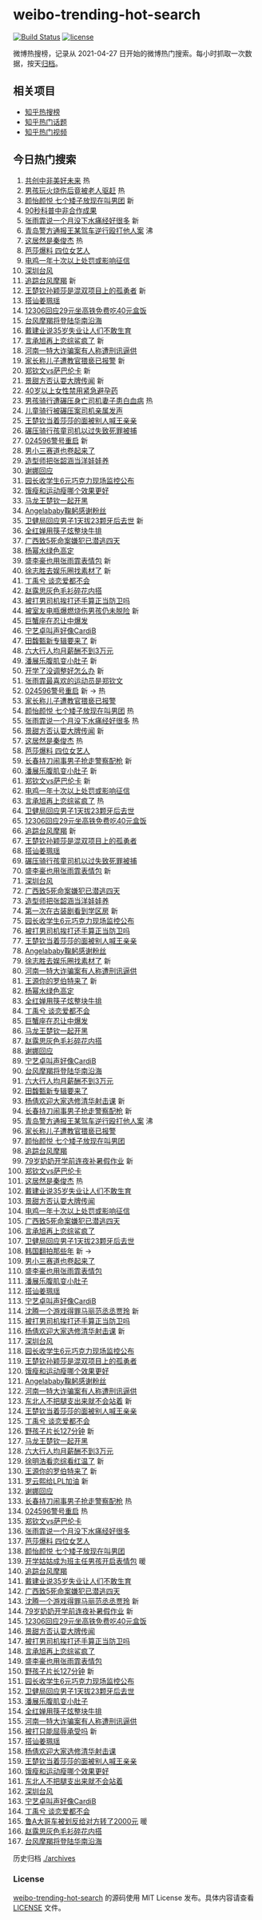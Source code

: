 # weibo-trending-hot-search

[![Build Status](https://github.com/justjavac/weibo-trending-hot-search/workflows/ci/badge.svg?branch=master)](https://github.com/justjavac/weibo-trending-hot-search/actions)
[![license](https://img.shields.io/github/license/justjavac/weibo-trending-hot-search)](https://github.com/justjavac/weibo-trending-hot-search/blob/master/LICENSE)

微博热搜榜，记录从 2021-04-27
日开始的微博热门搜索。每小时抓取一次数据，按天[归档](./archives)。

## 相关项目

- [知乎热搜榜](https://github.com/justjavac/zhihu-trending-top-search)
- [知乎热门话题](https://github.com/justjavac/zhihu-trending-hot-questions)
- [知乎热门视频](https://github.com/justjavac/zhihu-trending-hot-video)

## 今日热门搜索

<!-- BEGIN -->
<!-- 最后更新时间 Wed Sep 04 2024 03:13:32 GMT+0800 (China Standard Time) -->

1. [共创中非美好未来](https://s.weibo.com//weibo?q=%23%E5%85%B1%E5%88%9B%E4%B8%AD%E9%9D%9E%E7%BE%8E%E5%A5%BD%E6%9C%AA%E6%9D%A5%23&Refer=new_time)
   热
1. [男孩玩火烧伤后竟被老人驱赶](https://s.weibo.com//weibo?q=%23%E7%94%B7%E5%AD%A9%E7%8E%A9%E7%81%AB%E7%83%A7%E4%BC%A4%E5%90%8E%E7%AB%9F%E8%A2%AB%E8%80%81%E4%BA%BA%E9%A9%B1%E8%B5%B6%23&t=31&band_rank=1&Refer=top)
   热
1. [颜怡颜悦 七个矮子放现在叫男团](https://s.weibo.com//weibo?q=%E9%A2%9C%E6%80%A1%E9%A2%9C%E6%82%A6%20%E4%B8%83%E4%B8%AA%E7%9F%AE%E5%AD%90%E6%94%BE%E7%8E%B0%E5%9C%A8%E5%8F%AB%E7%94%B7%E5%9B%A2&t=31&band_rank=2&Refer=top)
   新
1. [90秒科普中非合作成果](https://s.weibo.com//weibo?q=%2390%E7%A7%92%E7%A7%91%E6%99%AE%E4%B8%AD%E9%9D%9E%E5%90%88%E4%BD%9C%E6%88%90%E6%9E%9C%23&t=31&band_rank=3&Refer=top)
1. [张雨霏说一个月没下水痛经好很多](https://s.weibo.com//weibo?q=%23%E5%BC%A0%E9%9B%A8%E9%9C%8F%E8%AF%B4%E4%B8%80%E4%B8%AA%E6%9C%88%E6%B2%A1%E4%B8%8B%E6%B0%B4%E7%97%9B%E7%BB%8F%E5%A5%BD%E5%BE%88%E5%A4%9A%23&t=31&band_rank=4&Refer=top)
   新
1. [青岛警方通报王某驾车逆行殴打他人案](https://s.weibo.com//weibo?q=%23%E9%9D%92%E5%B2%9B%E8%AD%A6%E6%96%B9%E9%80%9A%E6%8A%A5%E7%8E%8B%E6%9F%90%E9%A9%BE%E8%BD%A6%E9%80%86%E8%A1%8C%E6%AE%B4%E6%89%93%E4%BB%96%E4%BA%BA%E6%A1%88%23&t=31&band_rank=5&Refer=top)
   沸
1. [这居然是秦俊杰](https://s.weibo.com//weibo?q=%E8%BF%99%E5%B1%85%E7%84%B6%E6%98%AF%E7%A7%A6%E4%BF%8A%E6%9D%B0&t=31&band_rank=6&Refer=top)
   热
1. [芭莎爆料 四位女艺人](https://s.weibo.com//weibo?q=%E8%8A%AD%E8%8E%8E%E7%88%86%E6%96%99%20%E5%9B%9B%E4%BD%8D%E5%A5%B3%E8%89%BA%E4%BA%BA&t=31&band_rank=7&Refer=top)
1. [电鸡一年十次以上处罚或影响征信](https://s.weibo.com//weibo?q=%23%E7%94%B5%E9%B8%A1%E4%B8%80%E5%B9%B4%E5%8D%81%E6%AC%A1%E4%BB%A5%E4%B8%8A%E5%A4%84%E7%BD%9A%E6%88%96%E5%BD%B1%E5%93%8D%E5%BE%81%E4%BF%A1%23&t=31&band_rank=8&Refer=top)
1. [深圳台风](https://s.weibo.com//weibo?q=%E6%B7%B1%E5%9C%B3%E5%8F%B0%E9%A3%8E&t=31&band_rank=9&Refer=top)
1. [追踪台风摩羯](https://s.weibo.com//weibo?q=%23%E8%BF%BD%E8%B8%AA%E5%8F%B0%E9%A3%8E%E6%91%A9%E7%BE%AF%23&t=31&band_rank=10&Refer=top)
   新
1. [王楚钦孙颖莎是混双项目上的孤勇者](https://s.weibo.com//weibo?q=%E7%8E%8B%E6%A5%9A%E9%92%A6%E5%AD%99%E9%A2%96%E8%8E%8E%E6%98%AF%E6%B7%B7%E5%8F%8C%E9%A1%B9%E7%9B%AE%E4%B8%8A%E7%9A%84%E5%AD%A4%E5%8B%87%E8%80%85&t=31&band_rank=11&Refer=top)
   新
1. [搭讪姜珮瑶](https://s.weibo.com//weibo?q=%23%E6%90%AD%E8%AE%AA%E5%A7%9C%E7%8F%AE%E7%91%B6%23&t=31&band_rank=12&Refer=top)
1. [12306回应29元坐高铁免费吃40元盒饭](https://s.weibo.com//weibo?q=%2312306%E5%9B%9E%E5%BA%9429%E5%85%83%E5%9D%90%E9%AB%98%E9%93%81%E5%85%8D%E8%B4%B9%E5%90%8340%E5%85%83%E7%9B%92%E9%A5%AD%23&t=31&band_rank=13&Refer=top)
1. [台风摩羯将登陆华南沿海](https://s.weibo.com//weibo?q=%23%E5%8F%B0%E9%A3%8E%E6%91%A9%E7%BE%AF%E5%B0%86%E7%99%BB%E9%99%86%E5%8D%8E%E5%8D%97%E6%B2%BF%E6%B5%B7%23&t=31&band_rank=14&Refer=top)
1. [戴建业说35岁失业让人们不敢生育](https://s.weibo.com//weibo?q=%23%E6%88%B4%E5%BB%BA%E4%B8%9A%E8%AF%B435%E5%B2%81%E5%A4%B1%E4%B8%9A%E8%AE%A9%E4%BA%BA%E4%BB%AC%E4%B8%8D%E6%95%A2%E7%94%9F%E8%82%B2%23&t=31&band_rank=15&Refer=top)
1. [言承旭再上恋综鲨疯了](https://s.weibo.com//weibo?q=%23%E8%A8%80%E6%89%BF%E6%97%AD%E5%86%8D%E4%B8%8A%E6%81%8B%E7%BB%BC%E9%B2%A8%E7%96%AF%E4%BA%86%23&t=31&band_rank=16&Refer=top)
   新
1. [河南一特大诈骗案有人称遭刑讯逼供](https://s.weibo.com//weibo?q=%23%E6%B2%B3%E5%8D%97%E4%B8%80%E7%89%B9%E5%A4%A7%E8%AF%88%E9%AA%97%E6%A1%88%E6%9C%89%E4%BA%BA%E7%A7%B0%E9%81%AD%E5%88%91%E8%AE%AF%E9%80%BC%E4%BE%9B%23&t=31&band_rank=17&Refer=top)
1. [家长称儿子遭教官猥亵已报警](https://s.weibo.com//weibo?q=%23%E5%AE%B6%E9%95%BF%E7%A7%B0%E5%84%BF%E5%AD%90%E9%81%AD%E6%95%99%E5%AE%98%E7%8C%A5%E4%BA%B5%E5%B7%B2%E6%8A%A5%E8%AD%A6%23&t=31&band_rank=18&Refer=top)
   新
1. [郑钦文vs萨巴伦卡](https://s.weibo.com//weibo?q=%E9%83%91%E9%92%A6%E6%96%87vs%E8%90%A8%E5%B7%B4%E4%BC%A6%E5%8D%A1&t=31&band_rank=19&Refer=top)
   新
1. [景甜方否认耍大牌传闻](https://s.weibo.com//weibo?q=%23%E6%99%AF%E7%94%9C%E6%96%B9%E5%90%A6%E8%AE%A4%E8%80%8D%E5%A4%A7%E7%89%8C%E4%BC%A0%E9%97%BB%23&t=31&band_rank=20&Refer=top)
   新
1. [40岁以上女性禁用紧急避孕药](https://s.weibo.com//weibo?q=%2340%E5%B2%81%E4%BB%A5%E4%B8%8A%E5%A5%B3%E6%80%A7%E7%A6%81%E7%94%A8%E7%B4%A7%E6%80%A5%E9%81%BF%E5%AD%95%E8%8D%AF%23&t=31&band_rank=21&Refer=top)
1. [男孩骑行遭碾压身亡司机妻子患白血病](https://s.weibo.com//weibo?q=%23%E7%94%B7%E5%AD%A9%E9%AA%91%E8%A1%8C%E9%81%AD%E7%A2%BE%E5%8E%8B%E8%BA%AB%E4%BA%A1%E5%8F%B8%E6%9C%BA%E5%A6%BB%E5%AD%90%E6%82%A3%E7%99%BD%E8%A1%80%E7%97%85%23&t=31&band_rank=22&Refer=top)
   热
1. [儿童骑行被碾压案司机亲属发声](https://s.weibo.com//weibo?q=%23%E5%84%BF%E7%AB%A5%E9%AA%91%E8%A1%8C%E8%A2%AB%E7%A2%BE%E5%8E%8B%E6%A1%88%E5%8F%B8%E6%9C%BA%E4%BA%B2%E5%B1%9E%E5%8F%91%E5%A3%B0%23&t=31&band_rank=23&Refer=top)
1. [王楚钦当着莎莎的面被别人喊王亲亲](https://s.weibo.com//weibo?q=%23%E7%8E%8B%E6%A5%9A%E9%92%A6%E5%BD%93%E7%9D%80%E8%8E%8E%E8%8E%8E%E7%9A%84%E9%9D%A2%E8%A2%AB%E5%88%AB%E4%BA%BA%E5%96%8A%E7%8E%8B%E4%BA%B2%E4%BA%B2%23&t=31&band_rank=24&Refer=top)
1. [碾压骑行孩童司机以过失致死罪被捕](https://s.weibo.com//weibo?q=%23%E7%A2%BE%E5%8E%8B%E9%AA%91%E8%A1%8C%E5%AD%A9%E7%AB%A5%E5%8F%B8%E6%9C%BA%E4%BB%A5%E8%BF%87%E5%A4%B1%E8%87%B4%E6%AD%BB%E7%BD%AA%E8%A2%AB%E6%8D%95%23&t=31&band_rank=25&Refer=top)
1. [024596警号重启](https://s.weibo.com//weibo?q=%23024596%E8%AD%A6%E5%8F%B7%E9%87%8D%E5%90%AF%23&t=31&band_rank=26&Refer=top)
   新
1. [男小三赛道也卷起来了](https://s.weibo.com//weibo?q=%E7%94%B7%E5%B0%8F%E4%B8%89%E8%B5%9B%E9%81%93%E4%B9%9F%E5%8D%B7%E8%B5%B7%E6%9D%A5%E4%BA%86&t=31&band_rank=27&Refer=top)
1. [造型师把张韶涵当洋娃娃养](https://s.weibo.com//weibo?q=%E9%80%A0%E5%9E%8B%E5%B8%88%E6%8A%8A%E5%BC%A0%E9%9F%B6%E6%B6%B5%E5%BD%93%E6%B4%8B%E5%A8%83%E5%A8%83%E5%85%BB&t=31&band_rank=28&Refer=top)
1. [谢娜回应](https://s.weibo.com//weibo?q=%E8%B0%A2%E5%A8%9C%E5%9B%9E%E5%BA%94&t=31&band_rank=29&Refer=top)
1. [园长收学生6元巧克力现场监控公布](https://s.weibo.com//weibo?q=%23%E5%9B%AD%E9%95%BF%E6%94%B6%E5%AD%A6%E7%94%9F6%E5%85%83%E5%B7%A7%E5%85%8B%E5%8A%9B%E7%8E%B0%E5%9C%BA%E7%9B%91%E6%8E%A7%E5%85%AC%E5%B8%83%23&t=31&band_rank=30&Refer=top)
1. [饿瘦和运动瘦哪个效果更好](https://s.weibo.com//weibo?q=%23%E9%A5%BF%E7%98%A6%E5%92%8C%E8%BF%90%E5%8A%A8%E7%98%A6%E5%93%AA%E4%B8%AA%E6%95%88%E6%9E%9C%E6%9B%B4%E5%A5%BD%23&t=31&band_rank=31&Refer=top)
1. [马龙王楚钦一起开黑](https://s.weibo.com//weibo?q=%E9%A9%AC%E9%BE%99%E7%8E%8B%E6%A5%9A%E9%92%A6%E4%B8%80%E8%B5%B7%E5%BC%80%E9%BB%91&t=31&band_rank=32&Refer=top)
1. [Angelababy鞠躬感谢粉丝](https://s.weibo.com//weibo?q=%23Angelababy%E9%9E%A0%E8%BA%AC%E6%84%9F%E8%B0%A2%E7%B2%89%E4%B8%9D%23&t=31&band_rank=33&Refer=top)
1. [卫健局回应男子1天拔23颗牙后去世](https://s.weibo.com//weibo?q=%23%E5%8D%AB%E5%81%A5%E5%B1%80%E5%9B%9E%E5%BA%94%E7%94%B7%E5%AD%901%E5%A4%A9%E6%8B%9423%E9%A2%97%E7%89%99%E5%90%8E%E5%8E%BB%E4%B8%96%23&t=31&band_rank=34&Refer=top)
   新
1. [全红婵用筷子炫整块牛排](https://s.weibo.com//weibo?q=%23%E5%85%A8%E7%BA%A2%E5%A9%B5%E7%94%A8%E7%AD%B7%E5%AD%90%E7%82%AB%E6%95%B4%E5%9D%97%E7%89%9B%E6%8E%92%23&t=31&band_rank=35&Refer=top)
1. [广西致5死命案嫌犯已潜逃四天](https://s.weibo.com//weibo?q=%23%E5%B9%BF%E8%A5%BF%E8%87%B45%E6%AD%BB%E5%91%BD%E6%A1%88%E5%AB%8C%E7%8A%AF%E5%B7%B2%E6%BD%9C%E9%80%83%E5%9B%9B%E5%A4%A9%23&t=31&band_rank=36&Refer=top)
1. [杨幂水绿色高定](https://s.weibo.com//weibo?q=%23%E6%9D%A8%E5%B9%82%E6%B0%B4%E7%BB%BF%E8%89%B2%E9%AB%98%E5%AE%9A%23&t=31&band_rank=37&Refer=top)
1. [盛李豪也用张雨霏表情包](https://s.weibo.com//weibo?q=%23%E7%9B%9B%E6%9D%8E%E8%B1%AA%E4%B9%9F%E7%94%A8%E5%BC%A0%E9%9B%A8%E9%9C%8F%E8%A1%A8%E6%83%85%E5%8C%85%23&t=31&band_rank=38&Refer=top)
   新
1. [徐志胜去娱乐圈找素材了](https://s.weibo.com//weibo?q=%E5%BE%90%E5%BF%97%E8%83%9C%E5%8E%BB%E5%A8%B1%E4%B9%90%E5%9C%88%E6%89%BE%E7%B4%A0%E6%9D%90%E4%BA%86&t=31&band_rank=39&Refer=top)
   新
1. [丁禹兮 谈恋爱都不会](https://s.weibo.com//weibo?q=%E4%B8%81%E7%A6%B9%E5%85%AE%20%E8%B0%88%E6%81%8B%E7%88%B1%E9%83%BD%E4%B8%8D%E4%BC%9A&t=31&band_rank=40&Refer=top)
1. [赵露思灰色毛衫碎花内搭](https://s.weibo.com//weibo?q=%23%E8%B5%B5%E9%9C%B2%E6%80%9D%E7%81%B0%E8%89%B2%E6%AF%9B%E8%A1%AB%E7%A2%8E%E8%8A%B1%E5%86%85%E6%90%AD%23&t=31&band_rank=41&Refer=top)
1. [被打男司机挨打还手算正当防卫吗](https://s.weibo.com//weibo?q=%23%E8%A2%AB%E6%89%93%E7%94%B7%E5%8F%B8%E6%9C%BA%E6%8C%A8%E6%89%93%E8%BF%98%E6%89%8B%E7%AE%97%E6%AD%A3%E5%BD%93%E9%98%B2%E5%8D%AB%E5%90%97%23&t=31&band_rank=42&Refer=top)
1. [被室友电瓶爆燃烧伤男孩仍未脱险](https://s.weibo.com//weibo?q=%23%E8%A2%AB%E5%AE%A4%E5%8F%8B%E7%94%B5%E7%93%B6%E7%88%86%E7%87%83%E7%83%A7%E4%BC%A4%E7%94%B7%E5%AD%A9%E4%BB%8D%E6%9C%AA%E8%84%B1%E9%99%A9%23&t=31&band_rank=43&Refer=top)
   新
1. [巨蟹座在忍让中爆发](https://s.weibo.com//weibo?q=%E5%B7%A8%E8%9F%B9%E5%BA%A7%E5%9C%A8%E5%BF%8D%E8%AE%A9%E4%B8%AD%E7%88%86%E5%8F%91&t=31&band_rank=44&Refer=top)
1. [宁艺卓叫声好像CardiB](https://s.weibo.com//weibo?q=%23%E5%AE%81%E8%89%BA%E5%8D%93%E5%8F%AB%E5%A3%B0%E5%A5%BD%E5%83%8FCardiB%23&t=31&band_rank=45&Refer=top)
1. [田馥甄新专辑要来了](https://s.weibo.com//weibo?q=%E7%94%B0%E9%A6%A5%E7%94%84%E6%96%B0%E4%B8%93%E8%BE%91%E8%A6%81%E6%9D%A5%E4%BA%86&t=31&band_rank=46&Refer=top)
   新
1. [六大行人均月薪酬不到3万元](https://s.weibo.com//weibo?q=%23%E5%85%AD%E5%A4%A7%E8%A1%8C%E4%BA%BA%E5%9D%87%E6%9C%88%E8%96%AA%E9%85%AC%E4%B8%8D%E5%88%B03%E4%B8%87%E5%85%83%23&t=31&band_rank=47&Refer=top)
1. [潘展乐腹肌变小肚子](https://s.weibo.com//weibo?q=%23%E6%BD%98%E5%B1%95%E4%B9%90%E8%85%B9%E8%82%8C%E5%8F%98%E5%B0%8F%E8%82%9A%E5%AD%90%23&t=31&band_rank=48&Refer=top)
   新
1. [开学了没调整好怎么办](https://s.weibo.com//weibo?q=%23%E5%BC%80%E5%AD%A6%E4%BA%86%E6%B2%A1%E8%B0%83%E6%95%B4%E5%A5%BD%E6%80%8E%E4%B9%88%E5%8A%9E%23&t=31&band_rank=49&Refer=top)
   新
1. [张雨霏最喜欢的运动员是郑钦文](https://s.weibo.com//weibo?q=%23%E5%BC%A0%E9%9B%A8%E9%9C%8F%E6%9C%80%E5%96%9C%E6%AC%A2%E7%9A%84%E8%BF%90%E5%8A%A8%E5%91%98%E6%98%AF%E9%83%91%E9%92%A6%E6%96%87%23&t=31&band_rank=50&Refer=top)
1. [024596警号重启](https://s.weibo.com//weibo?q=%23024596%E8%AD%A6%E5%8F%B7%E9%87%8D%E5%90%AF%23&t=31&band_rank=1&Refer=top)
   新 -> 热
1. [家长称儿子遭教官猥亵已报警](https://s.weibo.com//weibo?q=%23%E5%AE%B6%E9%95%BF%E7%A7%B0%E5%84%BF%E5%AD%90%E9%81%AD%E6%95%99%E5%AE%98%E7%8C%A5%E4%BA%B5%E5%B7%B2%E6%8A%A5%E8%AD%A6%23&t=31&band_rank=2&Refer=top)
1. [颜怡颜悦 七个矮子放现在叫男团](https://s.weibo.com//weibo?q=%E9%A2%9C%E6%80%A1%E9%A2%9C%E6%82%A6%20%E4%B8%83%E4%B8%AA%E7%9F%AE%E5%AD%90%E6%94%BE%E7%8E%B0%E5%9C%A8%E5%8F%AB%E7%94%B7%E5%9B%A2&t=31&band_rank=4&Refer=top)
   热
1. [张雨霏说一个月没下水痛经好很多](https://s.weibo.com//weibo?q=%23%E5%BC%A0%E9%9B%A8%E9%9C%8F%E8%AF%B4%E4%B8%80%E4%B8%AA%E6%9C%88%E6%B2%A1%E4%B8%8B%E6%B0%B4%E7%97%9B%E7%BB%8F%E5%A5%BD%E5%BE%88%E5%A4%9A%23&t=31&band_rank=6&Refer=top)
   热
1. [景甜方否认耍大牌传闻](https://s.weibo.com//weibo?q=%23%E6%99%AF%E7%94%9C%E6%96%B9%E5%90%A6%E8%AE%A4%E8%80%8D%E5%A4%A7%E7%89%8C%E4%BC%A0%E9%97%BB%23&t=31&band_rank=7&Refer=top)
   新
1. [这居然是秦俊杰](https://s.weibo.com//weibo?q=%E8%BF%99%E5%B1%85%E7%84%B6%E6%98%AF%E7%A7%A6%E4%BF%8A%E6%9D%B0&t=31&band_rank=8&Refer=top)
   热
1. [芭莎爆料 四位女艺人](https://s.weibo.com//weibo?q=%E8%8A%AD%E8%8E%8E%E7%88%86%E6%96%99%20%E5%9B%9B%E4%BD%8D%E5%A5%B3%E8%89%BA%E4%BA%BA&t=31&band_rank=9&Refer=top)
1. [长春持刀闹事男子抢走警察配枪](https://s.weibo.com//weibo?q=%23%E9%95%BF%E6%98%A5%E6%8C%81%E5%88%80%E9%97%B9%E4%BA%8B%E7%94%B7%E5%AD%90%E6%8A%A2%E8%B5%B0%E8%AD%A6%E5%AF%9F%E9%85%8D%E6%9E%AA%23&t=31&band_rank=10&Refer=top)
   新
1. [潘展乐腹肌变小肚子](https://s.weibo.com//weibo?q=%23%E6%BD%98%E5%B1%95%E4%B9%90%E8%85%B9%E8%82%8C%E5%8F%98%E5%B0%8F%E8%82%9A%E5%AD%90%23&t=31&band_rank=11&Refer=top)
   新
1. [郑钦文vs萨巴伦卡](https://s.weibo.com//weibo?q=%E9%83%91%E9%92%A6%E6%96%87vs%E8%90%A8%E5%B7%B4%E4%BC%A6%E5%8D%A1&t=31&band_rank=12&Refer=top)
   新
1. [电鸡一年十次以上处罚或影响征信](https://s.weibo.com//weibo?q=%23%E7%94%B5%E9%B8%A1%E4%B8%80%E5%B9%B4%E5%8D%81%E6%AC%A1%E4%BB%A5%E4%B8%8A%E5%A4%84%E7%BD%9A%E6%88%96%E5%BD%B1%E5%93%8D%E5%BE%81%E4%BF%A1%23&t=31&band_rank=13&Refer=top)
1. [言承旭再上恋综鲨疯了](https://s.weibo.com//weibo?q=%23%E8%A8%80%E6%89%BF%E6%97%AD%E5%86%8D%E4%B8%8A%E6%81%8B%E7%BB%BC%E9%B2%A8%E7%96%AF%E4%BA%86%23&t=31&band_rank=14&Refer=top)
   热
1. [卫健局回应男子1天拔23颗牙后去世](https://s.weibo.com//weibo?q=%23%E5%8D%AB%E5%81%A5%E5%B1%80%E5%9B%9E%E5%BA%94%E7%94%B7%E5%AD%901%E5%A4%A9%E6%8B%9423%E9%A2%97%E7%89%99%E5%90%8E%E5%8E%BB%E4%B8%96%23&t=31&band_rank=16&Refer=top)
1. [12306回应29元坐高铁免费吃40元盒饭](https://s.weibo.com//weibo?q=%2312306%E5%9B%9E%E5%BA%9429%E5%85%83%E5%9D%90%E9%AB%98%E9%93%81%E5%85%8D%E8%B4%B9%E5%90%8340%E5%85%83%E7%9B%92%E9%A5%AD%23&t=31&band_rank=17&Refer=top)
1. [追踪台风摩羯](https://s.weibo.com//weibo?q=%23%E8%BF%BD%E8%B8%AA%E5%8F%B0%E9%A3%8E%E6%91%A9%E7%BE%AF%23&t=31&band_rank=18&Refer=top)
   新
1. [王楚钦孙颖莎是混双项目上的孤勇者](https://s.weibo.com//weibo?q=%E7%8E%8B%E6%A5%9A%E9%92%A6%E5%AD%99%E9%A2%96%E8%8E%8E%E6%98%AF%E6%B7%B7%E5%8F%8C%E9%A1%B9%E7%9B%AE%E4%B8%8A%E7%9A%84%E5%AD%A4%E5%8B%87%E8%80%85&t=31&band_rank=19&Refer=top)
1. [搭讪姜珮瑶](https://s.weibo.com//weibo?q=%23%E6%90%AD%E8%AE%AA%E5%A7%9C%E7%8F%AE%E7%91%B6%23&t=31&band_rank=20&Refer=top)
1. [碾压骑行孩童司机以过失致死罪被捕](https://s.weibo.com//weibo?q=%23%E7%A2%BE%E5%8E%8B%E9%AA%91%E8%A1%8C%E5%AD%A9%E7%AB%A5%E5%8F%B8%E6%9C%BA%E4%BB%A5%E8%BF%87%E5%A4%B1%E8%87%B4%E6%AD%BB%E7%BD%AA%E8%A2%AB%E6%8D%95%23&t=31&band_rank=24&Refer=top)
1. [盛李豪也用张雨霏表情包](https://s.weibo.com//weibo?q=%23%E7%9B%9B%E6%9D%8E%E8%B1%AA%E4%B9%9F%E7%94%A8%E5%BC%A0%E9%9B%A8%E9%9C%8F%E8%A1%A8%E6%83%85%E5%8C%85%23&t=31&band_rank=25&Refer=top)
   新
1. [深圳台风](https://s.weibo.com//weibo?q=%E6%B7%B1%E5%9C%B3%E5%8F%B0%E9%A3%8E&t=31&band_rank=26&Refer=top)
1. [广西致5死命案嫌犯已潜逃四天](https://s.weibo.com//weibo?q=%23%E5%B9%BF%E8%A5%BF%E8%87%B45%E6%AD%BB%E5%91%BD%E6%A1%88%E5%AB%8C%E7%8A%AF%E5%B7%B2%E6%BD%9C%E9%80%83%E5%9B%9B%E5%A4%A9%23&t=31&band_rank=28&Refer=top)
1. [造型师把张韶涵当洋娃娃养](https://s.weibo.com//weibo?q=%E9%80%A0%E5%9E%8B%E5%B8%88%E6%8A%8A%E5%BC%A0%E9%9F%B6%E6%B6%B5%E5%BD%93%E6%B4%8B%E5%A8%83%E5%A8%83%E5%85%BB&t=31&band_rank=29&Refer=top)
1. [第一次在古装剧看到学区房](https://s.weibo.com//weibo?q=%E7%AC%AC%E4%B8%80%E6%AC%A1%E5%9C%A8%E5%8F%A4%E8%A3%85%E5%89%A7%E7%9C%8B%E5%88%B0%E5%AD%A6%E5%8C%BA%E6%88%BF&t=31&band_rank=30&Refer=top)
   新
1. [园长收学生6元巧克力现场监控公布](https://s.weibo.com//weibo?q=%23%E5%9B%AD%E9%95%BF%E6%94%B6%E5%AD%A6%E7%94%9F6%E5%85%83%E5%B7%A7%E5%85%8B%E5%8A%9B%E7%8E%B0%E5%9C%BA%E7%9B%91%E6%8E%A7%E5%85%AC%E5%B8%83%23&t=31&band_rank=32&Refer=top)
1. [被打男司机挨打还手算正当防卫吗](https://s.weibo.com//weibo?q=%23%E8%A2%AB%E6%89%93%E7%94%B7%E5%8F%B8%E6%9C%BA%E6%8C%A8%E6%89%93%E8%BF%98%E6%89%8B%E7%AE%97%E6%AD%A3%E5%BD%93%E9%98%B2%E5%8D%AB%E5%90%97%23&t=31&band_rank=33&Refer=top)
1. [王楚钦当着莎莎的面被别人喊王亲亲](https://s.weibo.com//weibo?q=%23%E7%8E%8B%E6%A5%9A%E9%92%A6%E5%BD%93%E7%9D%80%E8%8E%8E%E8%8E%8E%E7%9A%84%E9%9D%A2%E8%A2%AB%E5%88%AB%E4%BA%BA%E5%96%8A%E7%8E%8B%E4%BA%B2%E4%BA%B2%23&t=31&band_rank=34&Refer=top)
1. [Angelababy鞠躬感谢粉丝](https://s.weibo.com//weibo?q=%23Angelababy%E9%9E%A0%E8%BA%AC%E6%84%9F%E8%B0%A2%E7%B2%89%E4%B8%9D%23&t=31&band_rank=35&Refer=top)
1. [徐志胜去娱乐圈找素材了](https://s.weibo.com//weibo?q=%E5%BE%90%E5%BF%97%E8%83%9C%E5%8E%BB%E5%A8%B1%E4%B9%90%E5%9C%88%E6%89%BE%E7%B4%A0%E6%9D%90%E4%BA%86&t=31&band_rank=36&Refer=top)
   新
1. [河南一特大诈骗案有人称遭刑讯逼供](https://s.weibo.com//weibo?q=%23%E6%B2%B3%E5%8D%97%E4%B8%80%E7%89%B9%E5%A4%A7%E8%AF%88%E9%AA%97%E6%A1%88%E6%9C%89%E4%BA%BA%E7%A7%B0%E9%81%AD%E5%88%91%E8%AE%AF%E9%80%BC%E4%BE%9B%23&t=31&band_rank=37&Refer=top)
1. [王源你的罗伯特来了](https://s.weibo.com//weibo?q=%E7%8E%8B%E6%BA%90%E4%BD%A0%E7%9A%84%E7%BD%97%E4%BC%AF%E7%89%B9%E6%9D%A5%E4%BA%86&t=31&band_rank=38&Refer=top)
   新
1. [杨幂水绿色高定](https://s.weibo.com//weibo?q=%23%E6%9D%A8%E5%B9%82%E6%B0%B4%E7%BB%BF%E8%89%B2%E9%AB%98%E5%AE%9A%23&t=31&band_rank=39&Refer=top)
1. [全红婵用筷子炫整块牛排](https://s.weibo.com//weibo?q=%23%E5%85%A8%E7%BA%A2%E5%A9%B5%E7%94%A8%E7%AD%B7%E5%AD%90%E7%82%AB%E6%95%B4%E5%9D%97%E7%89%9B%E6%8E%92%23&t=31&band_rank=40&Refer=top)
1. [丁禹兮 谈恋爱都不会](https://s.weibo.com//weibo?q=%E4%B8%81%E7%A6%B9%E5%85%AE%20%E8%B0%88%E6%81%8B%E7%88%B1%E9%83%BD%E4%B8%8D%E4%BC%9A&t=31&band_rank=41&Refer=top)
1. [巨蟹座在忍让中爆发](https://s.weibo.com//weibo?q=%E5%B7%A8%E8%9F%B9%E5%BA%A7%E5%9C%A8%E5%BF%8D%E8%AE%A9%E4%B8%AD%E7%88%86%E5%8F%91&t=31&band_rank=42&Refer=top)
1. [马龙王楚钦一起开黑](https://s.weibo.com//weibo?q=%E9%A9%AC%E9%BE%99%E7%8E%8B%E6%A5%9A%E9%92%A6%E4%B8%80%E8%B5%B7%E5%BC%80%E9%BB%91&t=31&band_rank=43&Refer=top)
1. [赵露思灰色毛衫碎花内搭](https://s.weibo.com//weibo?q=%23%E8%B5%B5%E9%9C%B2%E6%80%9D%E7%81%B0%E8%89%B2%E6%AF%9B%E8%A1%AB%E7%A2%8E%E8%8A%B1%E5%86%85%E6%90%AD%23&t=31&band_rank=44&Refer=top)
1. [谢娜回应](https://s.weibo.com//weibo?q=%E8%B0%A2%E5%A8%9C%E5%9B%9E%E5%BA%94&t=31&band_rank=45&Refer=top)
1. [宁艺卓叫声好像CardiB](https://s.weibo.com//weibo?q=%23%E5%AE%81%E8%89%BA%E5%8D%93%E5%8F%AB%E5%A3%B0%E5%A5%BD%E5%83%8FCardiB%23&t=31&band_rank=46&Refer=top)
1. [台风摩羯将登陆华南沿海](https://s.weibo.com//weibo?q=%23%E5%8F%B0%E9%A3%8E%E6%91%A9%E7%BE%AF%E5%B0%86%E7%99%BB%E9%99%86%E5%8D%8E%E5%8D%97%E6%B2%BF%E6%B5%B7%23&t=31&band_rank=47&Refer=top)
1. [六大行人均月薪酬不到3万元](https://s.weibo.com//weibo?q=%23%E5%85%AD%E5%A4%A7%E8%A1%8C%E4%BA%BA%E5%9D%87%E6%9C%88%E8%96%AA%E9%85%AC%E4%B8%8D%E5%88%B03%E4%B8%87%E5%85%83%23&t=31&band_rank=48&Refer=top)
1. [田馥甄新专辑要来了](https://s.weibo.com//weibo?q=%E7%94%B0%E9%A6%A5%E7%94%84%E6%96%B0%E4%B8%93%E8%BE%91%E8%A6%81%E6%9D%A5%E4%BA%86&t=31&band_rank=49&Refer=top)
1. [杨倩欢迎大家选修清华射击课](https://s.weibo.com//weibo?q=%23%E6%9D%A8%E5%80%A9%E6%AC%A2%E8%BF%8E%E5%A4%A7%E5%AE%B6%E9%80%89%E4%BF%AE%E6%B8%85%E5%8D%8E%E5%B0%84%E5%87%BB%E8%AF%BE%23&t=31&band_rank=50&Refer=top)
   新
1. [长春持刀闹事男子抢走警察配枪](https://s.weibo.com//weibo?q=%23%E9%95%BF%E6%98%A5%E6%8C%81%E5%88%80%E9%97%B9%E4%BA%8B%E7%94%B7%E5%AD%90%E6%8A%A2%E8%B5%B0%E8%AD%A6%E5%AF%9F%E9%85%8D%E6%9E%AA%23&t=31&band_rank=2&Refer=top)
   新
1. [青岛警方通报王某驾车逆行殴打他人案](https://s.weibo.com//weibo?q=%23%E9%9D%92%E5%B2%9B%E8%AD%A6%E6%96%B9%E9%80%9A%E6%8A%A5%E7%8E%8B%E6%9F%90%E9%A9%BE%E8%BD%A6%E9%80%86%E8%A1%8C%E6%AE%B4%E6%89%93%E4%BB%96%E4%BA%BA%E6%A1%88%23&t=31&band_rank=4&Refer=top)
   沸
1. [家长称儿子遭教官猥亵已报警](https://s.weibo.com//weibo?q=%23%E5%AE%B6%E9%95%BF%E7%A7%B0%E5%84%BF%E5%AD%90%E9%81%AD%E6%95%99%E5%AE%98%E7%8C%A5%E4%BA%B5%E5%B7%B2%E6%8A%A5%E8%AD%A6%23&t=31&band_rank=5&Refer=top)
1. [颜怡颜悦 七个矮子放现在叫男团](https://s.weibo.com//weibo?q=%E9%A2%9C%E6%80%A1%E9%A2%9C%E6%82%A6%20%E4%B8%83%E4%B8%AA%E7%9F%AE%E5%AD%90%E6%94%BE%E7%8E%B0%E5%9C%A8%E5%8F%AB%E7%94%B7%E5%9B%A2&t=31&band_rank=7&Refer=top)
1. [追踪台风摩羯](https://s.weibo.com//weibo?q=%23%E8%BF%BD%E8%B8%AA%E5%8F%B0%E9%A3%8E%E6%91%A9%E7%BE%AF%23&t=31&band_rank=8&Refer=top)
1. [79岁奶奶开学前连夜补暑假作业](https://s.weibo.com//weibo?q=%2379%E5%B2%81%E5%A5%B6%E5%A5%B6%E5%BC%80%E5%AD%A6%E5%89%8D%E8%BF%9E%E5%A4%9C%E8%A1%A5%E6%9A%91%E5%81%87%E4%BD%9C%E4%B8%9A%23&t=31&band_rank=10&Refer=top)
   新
1. [郑钦文vs萨巴伦卡](https://s.weibo.com//weibo?q=%E9%83%91%E9%92%A6%E6%96%87vs%E8%90%A8%E5%B7%B4%E4%BC%A6%E5%8D%A1&t=31&band_rank=11&Refer=top)
1. [这居然是秦俊杰](https://s.weibo.com//weibo?q=%E8%BF%99%E5%B1%85%E7%84%B6%E6%98%AF%E7%A7%A6%E4%BF%8A%E6%9D%B0&t=31&band_rank=12&Refer=top)
   热
1. [戴建业说35岁失业让人们不敢生育](https://s.weibo.com//weibo?q=%23%E6%88%B4%E5%BB%BA%E4%B8%9A%E8%AF%B435%E5%B2%81%E5%A4%B1%E4%B8%9A%E8%AE%A9%E4%BA%BA%E4%BB%AC%E4%B8%8D%E6%95%A2%E7%94%9F%E8%82%B2%23&t=31&band_rank=13&Refer=top)
1. [景甜方否认耍大牌传闻](https://s.weibo.com//weibo?q=%23%E6%99%AF%E7%94%9C%E6%96%B9%E5%90%A6%E8%AE%A4%E8%80%8D%E5%A4%A7%E7%89%8C%E4%BC%A0%E9%97%BB%23&t=31&band_rank=14&Refer=top)
1. [电鸡一年十次以上处罚或影响征信](https://s.weibo.com//weibo?q=%23%E7%94%B5%E9%B8%A1%E4%B8%80%E5%B9%B4%E5%8D%81%E6%AC%A1%E4%BB%A5%E4%B8%8A%E5%A4%84%E7%BD%9A%E6%88%96%E5%BD%B1%E5%93%8D%E5%BE%81%E4%BF%A1%23&t=31&band_rank=15&Refer=top)
1. [广西致5死命案嫌犯已潜逃四天](https://s.weibo.com//weibo?q=%23%E5%B9%BF%E8%A5%BF%E8%87%B45%E6%AD%BB%E5%91%BD%E6%A1%88%E5%AB%8C%E7%8A%AF%E5%B7%B2%E6%BD%9C%E9%80%83%E5%9B%9B%E5%A4%A9%23&t=31&band_rank=16&Refer=top)
1. [言承旭再上恋综鲨疯了](https://s.weibo.com//weibo?q=%23%E8%A8%80%E6%89%BF%E6%97%AD%E5%86%8D%E4%B8%8A%E6%81%8B%E7%BB%BC%E9%B2%A8%E7%96%AF%E4%BA%86%23&t=31&band_rank=18&Refer=top)
1. [卫健局回应男子1天拔23颗牙后去世](https://s.weibo.com//weibo?q=%23%E5%8D%AB%E5%81%A5%E5%B1%80%E5%9B%9E%E5%BA%94%E7%94%B7%E5%AD%901%E5%A4%A9%E6%8B%9423%E9%A2%97%E7%89%99%E5%90%8E%E5%8E%BB%E4%B8%96%23&t=31&band_rank=19&Refer=top)
1. [韩国翻拍那些年](https://s.weibo.com//weibo?q=%23%E9%9F%A9%E5%9B%BD%E7%BF%BB%E6%8B%8D%E9%82%A3%E4%BA%9B%E5%B9%B4%23&t=31&band_rank=20&Refer=top)
   新 ->
1. [男小三赛道也卷起来了](https://s.weibo.com//weibo?q=%E7%94%B7%E5%B0%8F%E4%B8%89%E8%B5%9B%E9%81%93%E4%B9%9F%E5%8D%B7%E8%B5%B7%E6%9D%A5%E4%BA%86&t=31&band_rank=25&Refer=top)
1. [盛李豪也用张雨霏表情包](https://s.weibo.com//weibo?q=%23%E7%9B%9B%E6%9D%8E%E8%B1%AA%E4%B9%9F%E7%94%A8%E5%BC%A0%E9%9B%A8%E9%9C%8F%E8%A1%A8%E6%83%85%E5%8C%85%23&t=31&band_rank=26&Refer=top)
1. [潘展乐腹肌变小肚子](https://s.weibo.com//weibo?q=%23%E6%BD%98%E5%B1%95%E4%B9%90%E8%85%B9%E8%82%8C%E5%8F%98%E5%B0%8F%E8%82%9A%E5%AD%90%23&t=31&band_rank=27&Refer=top)
1. [搭讪姜珮瑶](https://s.weibo.com//weibo?q=%23%E6%90%AD%E8%AE%AA%E5%A7%9C%E7%8F%AE%E7%91%B6%23&t=31&band_rank=29&Refer=top)
1. [宁艺卓叫声好像CardiB](https://s.weibo.com//weibo?q=%23%E5%AE%81%E8%89%BA%E5%8D%93%E5%8F%AB%E5%A3%B0%E5%A5%BD%E5%83%8FCardiB%23&t=31&band_rank=30&Refer=top)
1. [沈腾一个游戏得罪马丽范丞丞贾玲](https://s.weibo.com//weibo?q=%E6%B2%88%E8%85%BE%E4%B8%80%E4%B8%AA%E6%B8%B8%E6%88%8F%E5%BE%97%E7%BD%AA%E9%A9%AC%E4%B8%BD%E8%8C%83%E4%B8%9E%E4%B8%9E%E8%B4%BE%E7%8E%B2&t=31&band_rank=31&Refer=top)
   新
1. [被打男司机挨打还手算正当防卫吗](https://s.weibo.com//weibo?q=%23%E8%A2%AB%E6%89%93%E7%94%B7%E5%8F%B8%E6%9C%BA%E6%8C%A8%E6%89%93%E8%BF%98%E6%89%8B%E7%AE%97%E6%AD%A3%E5%BD%93%E9%98%B2%E5%8D%AB%E5%90%97%23&t=31&band_rank=32&Refer=top)
1. [杨倩欢迎大家选修清华射击课](https://s.weibo.com//weibo?q=%23%E6%9D%A8%E5%80%A9%E6%AC%A2%E8%BF%8E%E5%A4%A7%E5%AE%B6%E9%80%89%E4%BF%AE%E6%B8%85%E5%8D%8E%E5%B0%84%E5%87%BB%E8%AF%BE%23&t=31&band_rank=33&Refer=top)
   新
1. [深圳台风](https://s.weibo.com//weibo?q=%E6%B7%B1%E5%9C%B3%E5%8F%B0%E9%A3%8E&t=31&band_rank=34&Refer=top)
1. [园长收学生6元巧克力现场监控公布](https://s.weibo.com//weibo?q=%23%E5%9B%AD%E9%95%BF%E6%94%B6%E5%AD%A6%E7%94%9F6%E5%85%83%E5%B7%A7%E5%85%8B%E5%8A%9B%E7%8E%B0%E5%9C%BA%E7%9B%91%E6%8E%A7%E5%85%AC%E5%B8%83%23&t=31&band_rank=35&Refer=top)
1. [王楚钦孙颖莎是混双项目上的孤勇者](https://s.weibo.com//weibo?q=%E7%8E%8B%E6%A5%9A%E9%92%A6%E5%AD%99%E9%A2%96%E8%8E%8E%E6%98%AF%E6%B7%B7%E5%8F%8C%E9%A1%B9%E7%9B%AE%E4%B8%8A%E7%9A%84%E5%AD%A4%E5%8B%87%E8%80%85&t=31&band_rank=36&Refer=top)
1. [饿瘦和运动瘦哪个效果更好](https://s.weibo.com//weibo?q=%23%E9%A5%BF%E7%98%A6%E5%92%8C%E8%BF%90%E5%8A%A8%E7%98%A6%E5%93%AA%E4%B8%AA%E6%95%88%E6%9E%9C%E6%9B%B4%E5%A5%BD%23&t=31&band_rank=37&Refer=top)
1. [Angelababy鞠躬感谢粉丝](https://s.weibo.com//weibo?q=%23Angelababy%E9%9E%A0%E8%BA%AC%E6%84%9F%E8%B0%A2%E7%B2%89%E4%B8%9D%23&t=31&band_rank=38&Refer=top)
1. [河南一特大诈骗案有人称遭刑讯逼供](https://s.weibo.com//weibo?q=%23%E6%B2%B3%E5%8D%97%E4%B8%80%E7%89%B9%E5%A4%A7%E8%AF%88%E9%AA%97%E6%A1%88%E6%9C%89%E4%BA%BA%E7%A7%B0%E9%81%AD%E5%88%91%E8%AE%AF%E9%80%BC%E4%BE%9B%23&t=31&band_rank=39&Refer=top)
1. [东北人不把腿支出来就不会站着](https://s.weibo.com//weibo?q=%23%E4%B8%9C%E5%8C%97%E4%BA%BA%E4%B8%8D%E6%8A%8A%E8%85%BF%E6%94%AF%E5%87%BA%E6%9D%A5%E5%B0%B1%E4%B8%8D%E4%BC%9A%E7%AB%99%E7%9D%80%23&t=31&band_rank=41&Refer=top)
   新
1. [王楚钦当着莎莎的面被别人喊王亲亲](https://s.weibo.com//weibo?q=%23%E7%8E%8B%E6%A5%9A%E9%92%A6%E5%BD%93%E7%9D%80%E8%8E%8E%E8%8E%8E%E7%9A%84%E9%9D%A2%E8%A2%AB%E5%88%AB%E4%BA%BA%E5%96%8A%E7%8E%8B%E4%BA%B2%E4%BA%B2%23&t=31&band_rank=42&Refer=top)
1. [丁禹兮 谈恋爱都不会](https://s.weibo.com//weibo?q=%E4%B8%81%E7%A6%B9%E5%85%AE%20%E8%B0%88%E6%81%8B%E7%88%B1%E9%83%BD%E4%B8%8D%E4%BC%9A&t=31&band_rank=43&Refer=top)
1. [野孩子片长127分钟](https://s.weibo.com//weibo?q=%E9%87%8E%E5%AD%A9%E5%AD%90%E7%89%87%E9%95%BF127%E5%88%86%E9%92%9F&t=31&band_rank=44&Refer=top)
   新
1. [马龙王楚钦一起开黑](https://s.weibo.com//weibo?q=%E9%A9%AC%E9%BE%99%E7%8E%8B%E6%A5%9A%E9%92%A6%E4%B8%80%E8%B5%B7%E5%BC%80%E9%BB%91&t=31&band_rank=45&Refer=top)
1. [六大行人均月薪酬不到3万元](https://s.weibo.com//weibo?q=%23%E5%85%AD%E5%A4%A7%E8%A1%8C%E4%BA%BA%E5%9D%87%E6%9C%88%E8%96%AA%E9%85%AC%E4%B8%8D%E5%88%B03%E4%B8%87%E5%85%83%23&t=31&band_rank=46&Refer=top)
1. [徐明浩看恋综看红温了](https://s.weibo.com//weibo?q=%23%E5%BE%90%E6%98%8E%E6%B5%A9%E7%9C%8B%E6%81%8B%E7%BB%BC%E7%9C%8B%E7%BA%A2%E6%B8%A9%E4%BA%86%23&t=31&band_rank=47&Refer=top)
   新
1. [王源你的罗伯特来了](https://s.weibo.com//weibo?q=%E7%8E%8B%E6%BA%90%E4%BD%A0%E7%9A%84%E7%BD%97%E4%BC%AF%E7%89%B9%E6%9D%A5%E4%BA%86&t=31&band_rank=48&Refer=top)
   新
1. [罗云熙给LPL加油](https://s.weibo.com//weibo?q=%23%E7%BD%97%E4%BA%91%E7%86%99%E7%BB%99LPL%E5%8A%A0%E6%B2%B9%23&t=31&band_rank=49&Refer=top)
   新
1. [谢娜回应](https://s.weibo.com//weibo?q=%E8%B0%A2%E5%A8%9C%E5%9B%9E%E5%BA%94&t=31&band_rank=50&Refer=top)
1. [长春持刀闹事男子抢走警察配枪](https://s.weibo.com//weibo?q=%23%E9%95%BF%E6%98%A5%E6%8C%81%E5%88%80%E9%97%B9%E4%BA%8B%E7%94%B7%E5%AD%90%E6%8A%A2%E8%B5%B0%E8%AD%A6%E5%AF%9F%E9%85%8D%E6%9E%AA%23&t=31&band_rank=1&Refer=top)
   热
1. [024596警号重启](https://s.weibo.com//weibo?q=%23024596%E8%AD%A6%E5%8F%B7%E9%87%8D%E5%90%AF%23&t=31&band_rank=2&Refer=top)
   热
1. [郑钦文vs萨巴伦卡](https://s.weibo.com//weibo?q=%E9%83%91%E9%92%A6%E6%96%87vs%E8%90%A8%E5%B7%B4%E4%BC%A6%E5%8D%A1&t=31&band_rank=6&Refer=top)
1. [张雨霏说一个月没下水痛经好很多](https://s.weibo.com//weibo?q=%23%E5%BC%A0%E9%9B%A8%E9%9C%8F%E8%AF%B4%E4%B8%80%E4%B8%AA%E6%9C%88%E6%B2%A1%E4%B8%8B%E6%B0%B4%E7%97%9B%E7%BB%8F%E5%A5%BD%E5%BE%88%E5%A4%9A%23&t=31&band_rank=7&Refer=top)
1. [芭莎爆料 四位女艺人](https://s.weibo.com//weibo?q=%E8%8A%AD%E8%8E%8E%E7%88%86%E6%96%99%20%E5%9B%9B%E4%BD%8D%E5%A5%B3%E8%89%BA%E4%BA%BA&t=31&band_rank=8&Refer=top)
1. [颜怡颜悦 七个矮子放现在叫男团](https://s.weibo.com//weibo?q=%E9%A2%9C%E6%80%A1%E9%A2%9C%E6%82%A6%20%E4%B8%83%E4%B8%AA%E7%9F%AE%E5%AD%90%E6%94%BE%E7%8E%B0%E5%9C%A8%E5%8F%AB%E7%94%B7%E5%9B%A2&t=31&band_rank=9&Refer=top)
1. [开学姑姑成为班主任男孩开启表情包](https://s.weibo.com//weibo?q=%23%E5%BC%80%E5%AD%A6%E5%A7%91%E5%A7%91%E6%88%90%E4%B8%BA%E7%8F%AD%E4%B8%BB%E4%BB%BB%E7%94%B7%E5%AD%A9%E5%BC%80%E5%90%AF%E8%A1%A8%E6%83%85%E5%8C%85%23&t=31&band_rank=10&Refer=top)
   暖
1. [追踪台风摩羯](https://s.weibo.com//weibo?q=%23%E8%BF%BD%E8%B8%AA%E5%8F%B0%E9%A3%8E%E6%91%A9%E7%BE%AF%23&t=31&band_rank=11&Refer=top)
1. [戴建业说35岁失业让人们不敢生育](https://s.weibo.com//weibo?q=%23%E6%88%B4%E5%BB%BA%E4%B8%9A%E8%AF%B435%E5%B2%81%E5%A4%B1%E4%B8%9A%E8%AE%A9%E4%BA%BA%E4%BB%AC%E4%B8%8D%E6%95%A2%E7%94%9F%E8%82%B2%23&t=31&band_rank=14&Refer=top)
1. [广西致5死命案嫌犯已潜逃四天](https://s.weibo.com//weibo?q=%23%E5%B9%BF%E8%A5%BF%E8%87%B45%E6%AD%BB%E5%91%BD%E6%A1%88%E5%AB%8C%E7%8A%AF%E5%B7%B2%E6%BD%9C%E9%80%83%E5%9B%9B%E5%A4%A9%23&t=31&band_rank=15&Refer=top)
1. [沈腾一个游戏得罪马丽范丞丞贾玲](https://s.weibo.com//weibo?q=%E6%B2%88%E8%85%BE%E4%B8%80%E4%B8%AA%E6%B8%B8%E6%88%8F%E5%BE%97%E7%BD%AA%E9%A9%AC%E4%B8%BD%E8%8C%83%E4%B8%9E%E4%B8%9E%E8%B4%BE%E7%8E%B2&t=31&band_rank=16&Refer=top)
   新
1. [79岁奶奶开学前连夜补暑假作业](https://s.weibo.com//weibo?q=%2379%E5%B2%81%E5%A5%B6%E5%A5%B6%E5%BC%80%E5%AD%A6%E5%89%8D%E8%BF%9E%E5%A4%9C%E8%A1%A5%E6%9A%91%E5%81%87%E4%BD%9C%E4%B8%9A%23&t=31&band_rank=17&Refer=top)
   新
1. [12306回应29元坐高铁免费吃40元盒饭](https://s.weibo.com//weibo?q=%2312306%E5%9B%9E%E5%BA%9429%E5%85%83%E5%9D%90%E9%AB%98%E9%93%81%E5%85%8D%E8%B4%B9%E5%90%8340%E5%85%83%E7%9B%92%E9%A5%AD%23&t=31&band_rank=18&Refer=top)
1. [景甜方否认耍大牌传闻](https://s.weibo.com//weibo?q=%23%E6%99%AF%E7%94%9C%E6%96%B9%E5%90%A6%E8%AE%A4%E8%80%8D%E5%A4%A7%E7%89%8C%E4%BC%A0%E9%97%BB%23&t=31&band_rank=19&Refer=top)
1. [被打男司机挨打还手算正当防卫吗](https://s.weibo.com//weibo?q=%23%E8%A2%AB%E6%89%93%E7%94%B7%E5%8F%B8%E6%9C%BA%E6%8C%A8%E6%89%93%E8%BF%98%E6%89%8B%E7%AE%97%E6%AD%A3%E5%BD%93%E9%98%B2%E5%8D%AB%E5%90%97%23&t=31&band_rank=26&Refer=top)
1. [言承旭再上恋综鲨疯了](https://s.weibo.com//weibo?q=%23%E8%A8%80%E6%89%BF%E6%97%AD%E5%86%8D%E4%B8%8A%E6%81%8B%E7%BB%BC%E9%B2%A8%E7%96%AF%E4%BA%86%23&t=31&band_rank=27&Refer=top)
1. [盛李豪也用张雨霏表情包](https://s.weibo.com//weibo?q=%23%E7%9B%9B%E6%9D%8E%E8%B1%AA%E4%B9%9F%E7%94%A8%E5%BC%A0%E9%9B%A8%E9%9C%8F%E8%A1%A8%E6%83%85%E5%8C%85%23&t=31&band_rank=28&Refer=top)
1. [野孩子片长127分钟](https://s.weibo.com//weibo?q=%E9%87%8E%E5%AD%A9%E5%AD%90%E7%89%87%E9%95%BF127%E5%88%86%E9%92%9F&t=31&band_rank=30&Refer=top)
   新
1. [园长收学生6元巧克力现场监控公布](https://s.weibo.com//weibo?q=%23%E5%9B%AD%E9%95%BF%E6%94%B6%E5%AD%A6%E7%94%9F6%E5%85%83%E5%B7%A7%E5%85%8B%E5%8A%9B%E7%8E%B0%E5%9C%BA%E7%9B%91%E6%8E%A7%E5%85%AC%E5%B8%83%23&t=31&band_rank=31&Refer=top)
1. [卫健局回应男子1天拔23颗牙后去世](https://s.weibo.com//weibo?q=%23%E5%8D%AB%E5%81%A5%E5%B1%80%E5%9B%9E%E5%BA%94%E7%94%B7%E5%AD%901%E5%A4%A9%E6%8B%9423%E9%A2%97%E7%89%99%E5%90%8E%E5%8E%BB%E4%B8%96%23&t=31&band_rank=32&Refer=top)
1. [潘展乐腹肌变小肚子](https://s.weibo.com//weibo?q=%23%E6%BD%98%E5%B1%95%E4%B9%90%E8%85%B9%E8%82%8C%E5%8F%98%E5%B0%8F%E8%82%9A%E5%AD%90%23&t=31&band_rank=33&Refer=top)
1. [全红婵用筷子炫整块牛排](https://s.weibo.com//weibo?q=%23%E5%85%A8%E7%BA%A2%E5%A9%B5%E7%94%A8%E7%AD%B7%E5%AD%90%E7%82%AB%E6%95%B4%E5%9D%97%E7%89%9B%E6%8E%92%23&t=31&band_rank=34&Refer=top)
1. [河南一特大诈骗案有人称遭刑讯逼供](https://s.weibo.com//weibo?q=%23%E6%B2%B3%E5%8D%97%E4%B8%80%E7%89%B9%E5%A4%A7%E8%AF%88%E9%AA%97%E6%A1%88%E6%9C%89%E4%BA%BA%E7%A7%B0%E9%81%AD%E5%88%91%E8%AE%AF%E9%80%BC%E4%BE%9B%23&t=31&band_rank=35&Refer=top)
1. [被打只能屈辱承受吗](https://s.weibo.com//weibo?q=%23%E8%A2%AB%E6%89%93%E5%8F%AA%E8%83%BD%E5%B1%88%E8%BE%B1%E6%89%BF%E5%8F%97%E5%90%97%23&t=31&band_rank=36&Refer=top)
   新
1. [搭讪姜珮瑶](https://s.weibo.com//weibo?q=%23%E6%90%AD%E8%AE%AA%E5%A7%9C%E7%8F%AE%E7%91%B6%23&t=31&band_rank=37&Refer=top)
1. [杨倩欢迎大家选修清华射击课](https://s.weibo.com//weibo?q=%23%E6%9D%A8%E5%80%A9%E6%AC%A2%E8%BF%8E%E5%A4%A7%E5%AE%B6%E9%80%89%E4%BF%AE%E6%B8%85%E5%8D%8E%E5%B0%84%E5%87%BB%E8%AF%BE%23&t=31&band_rank=39&Refer=top)
1. [王楚钦当着莎莎的面被别人喊王亲亲](https://s.weibo.com//weibo?q=%23%E7%8E%8B%E6%A5%9A%E9%92%A6%E5%BD%93%E7%9D%80%E8%8E%8E%E8%8E%8E%E7%9A%84%E9%9D%A2%E8%A2%AB%E5%88%AB%E4%BA%BA%E5%96%8A%E7%8E%8B%E4%BA%B2%E4%BA%B2%23&t=31&band_rank=40&Refer=top)
1. [饿瘦和运动瘦哪个效果更好](https://s.weibo.com//weibo?q=%23%E9%A5%BF%E7%98%A6%E5%92%8C%E8%BF%90%E5%8A%A8%E7%98%A6%E5%93%AA%E4%B8%AA%E6%95%88%E6%9E%9C%E6%9B%B4%E5%A5%BD%23&t=31&band_rank=41&Refer=top)
1. [东北人不把腿支出来就不会站着](https://s.weibo.com//weibo?q=%23%E4%B8%9C%E5%8C%97%E4%BA%BA%E4%B8%8D%E6%8A%8A%E8%85%BF%E6%94%AF%E5%87%BA%E6%9D%A5%E5%B0%B1%E4%B8%8D%E4%BC%9A%E7%AB%99%E7%9D%80%23&t=31&band_rank=42&Refer=top)
1. [深圳台风](https://s.weibo.com//weibo?q=%E6%B7%B1%E5%9C%B3%E5%8F%B0%E9%A3%8E&t=31&band_rank=43&Refer=top)
1. [宁艺卓叫声好像CardiB](https://s.weibo.com//weibo?q=%23%E5%AE%81%E8%89%BA%E5%8D%93%E5%8F%AB%E5%A3%B0%E5%A5%BD%E5%83%8FCardiB%23&t=31&band_rank=44&Refer=top)
1. [丁禹兮 谈恋爱都不会](https://s.weibo.com//weibo?q=%E4%B8%81%E7%A6%B9%E5%85%AE%20%E8%B0%88%E6%81%8B%E7%88%B1%E9%83%BD%E4%B8%8D%E4%BC%9A&t=31&band_rank=46&Refer=top)
1. [鲁A大哥车被划反给对方转了2000元](https://s.weibo.com//weibo?q=%23%E9%B2%81A%E5%A4%A7%E5%93%A5%E8%BD%A6%E8%A2%AB%E5%88%92%E5%8F%8D%E7%BB%99%E5%AF%B9%E6%96%B9%E8%BD%AC%E4%BA%862000%E5%85%83%23&t=31&band_rank=47&Refer=top)
   暖
1. [赵露思灰色毛衫碎花内搭](https://s.weibo.com//weibo?q=%23%E8%B5%B5%E9%9C%B2%E6%80%9D%E7%81%B0%E8%89%B2%E6%AF%9B%E8%A1%AB%E7%A2%8E%E8%8A%B1%E5%86%85%E6%90%AD%23&t=31&band_rank=49&Refer=top)
1. [台风摩羯将登陆华南沿海](https://s.weibo.com//weibo?q=%23%E5%8F%B0%E9%A3%8E%E6%91%A9%E7%BE%AF%E5%B0%86%E7%99%BB%E9%99%86%E5%8D%8E%E5%8D%97%E6%B2%BF%E6%B5%B7%23&t=31&band_rank=50&Refer=top)

<!-- END -->

历史归档 [./archives](./archives)

### License

[weibo-trending-hot-search](https://github.com/justjavac/weibo-trending-hot-search)
的源码使用 MIT License 发布。具体内容请查看 [LICENSE](./LICENSE) 文件。

